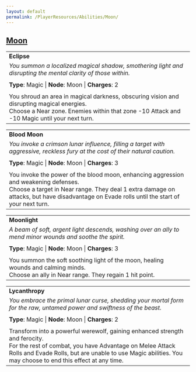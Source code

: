 ```yaml
---
layout: default
permalink: /PlayerResources/Abilities/Moon/
---
```

## [Moon](#Moon)

|                                                                                                                                                            |
| :--------------------------------------------------------------------------------------------------------- |
| **Eclipse** |
| *You summon a localized magical shadow, smothering light and disrupting the mental clarity of those within.* |
| |
| **Type**: Magic \| **Node**: Moon \| **Charges**: 2 |
| |
| You shroud an area in magical darkness, obscuring vision and disrupting magical energies.<br>Choose a Near zone. Enemies within that zone -10 Attack and -10 Magic until your next turn. |

|                                                                                                                                                            |
| :--------------------------------------------------------------------------------------------------------- |
| **Blood Moon** |
| *You invoke a crimson lunar influence, filling a target with aggressive, reckless fury at the cost of their natural caution.* |
| |
| **Type**: Magic \| **Node**: Moon \| **Charges**: 3 |
| |
| You invoke the power of the blood moon, enhancing aggression and weakening defenses.<br>Choose a target in Near range. They deal 1 extra damage on attacks, but have disadvantage on Evade rolls until the start of your next turn. |

|                                                                                                                                                            |
| :--------------------------------------------------------------------------------------------------------- |
| **Moonlight** |
| *A beam of soft, argent light descends, washing over an ally to mend minor wounds and soothe the spirit.* |
| |
| **Type**: Magic \| **Node**: Moon \| **Charges**: 3 |
| |
| You summon the soft soothing light of the moon, healing wounds and calming minds.<br>Choose an ally in Near range. They regain 1 hit point. |

|                                                                                                                                                            |
| :--------------------------------------------------------------------------------------------------------- |
| **Lycanthropy** |
| *You embrace the primal lunar curse, shedding your mortal form for the raw, untamed power and swiftness of the beast.* |
| |
| **Type**: Magic \| **Node**: Moon \| **Charges**: 2 |
| |
| Transform into a powerful werewolf, gaining enhanced strength and ferocity.<br>For the rest of combat, you have Advantage on Melee Attack Rolls and Evade Rolls, but are unable to use Magic abilities. You may choose to end this effect at any time. |